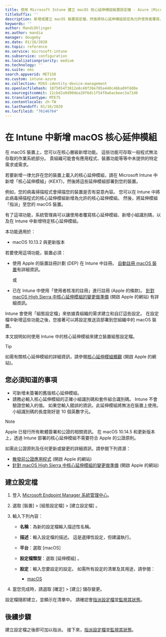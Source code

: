 ```yaml
---
title: 使用 Microsoft Intune 建立 macOS 核心延伸模組裝置設定檔 - Azure |Microsoft Docs
titleSuffix: ''
description: 新增或建立 macOS 裝置設定檔，然後將核心延伸模組設定為允許使用者覆寫、新增小組識別碼，以及 Microsoft Intune 中的組合和小組識別碼。
keywords: ''
author: MandiOhlinger
ms.author: mandia
manager: dougeby
ms.date: 01/16/2020
ms.topic: reference
ms.service: microsoft-intune
ms.subservice: configuration
ms.localizationpriority: medium
ms.technology: ''
ms.suite: ems
search.appverid: MET150
ms.custom: intune-azure
ms.collection: M365-identity-device-management
ms.openlocfilehash: 1075054f3812e8c40f38e705a440c46ba09fdd0e
ms.sourcegitcommit: 11cbd2a9d90dea20f6dc1f54f0a6acbeec3a71d6
ms.translationtype: MTE75
ms.contentlocale: zh-TW
ms.lasthandoff: 01/16/2020
ms.locfileid: "76146764"
---
```

# <a name="add-macos-kernel-extensions-in-intune"></a>在 Intune 中新增 macOS 核心延伸模組

在 macOS 裝置上，您可以在核心層級新增功能。 這些功能可存取一般程式無法存取的作業系統部分。 貴組織可能會有應用程式、裝置功能等等中未提供的特定需求或需求。 

若要新增一律允許在您的裝置上載入的核心延伸模組，請在 Microsoft Intune 中新增「核心延伸模組」(KEXT)，然後將這些延伸模組部署到您的裝置。

例如，您的病毒掃描程式會掃描您的裝置是否有惡意內容。 您可以在 Intune 中將此病毒掃描程式的核心延伸模組新增為允許的核心延伸模組。 然後，將延伸模組「指派」至您的 macOS 裝置。

有了這項功能，系統管理員可以讓使用者覆寫核心延伸模組、新增小組識別碼，以及在 Intune 中新增特定核心延伸模組。

本功能適用於：

- macOS 10.13.2 與更新版本

若要使用這項功能，裝置必須：

- 使用 Apple 的裝置註冊計劃 (DEP) 在 Intune 中註冊。 [自動註冊 macOS 裝置](../enrollment/device-enrollment-program-enroll-macos.md)有詳細資訊。

  或

- 已在 Intune 中使用「使用者核准的註冊」進行註冊 (Apple 的條款)。 [針對 macOS High Sierra 中核心延伸模組的變更做準備](https://support.apple.com/en-us/HT208019) (開啟 Apple 的網站) 有詳細資訊。

Intune 會使用「組態設定檔」來依據貴組織的需求建立和自訂這些設定。 在設定檔中新增這些功能之後，您接著可以將設定推送貨部署到您組織中的 macOS 裝置。

本文說明如何使用 Intune 中的核心延伸模組來建立裝置組態設定檔。

> [!TIP]
> 如需有關核心延伸模組的詳細資訊，請參閱[核心延伸模組概觀](https://developer.apple.com/library/archive/documentation/Darwin/Conceptual/KernelProgramming/Extend/Extend.html) (開啟 Apple 的網站)。

## <a name="what-you-need-to-know"></a>您必須知道的事項

- 可新增未簽署的舊版核心延伸模組。
- 請務必輸入核心延伸模組的正確小組識別碼和套件組合識別碼。 Intune 不會驗證您輸入的值。 如果您輸入錯誤的資訊，此延伸模組將無法在裝置上使用。 小組識別碼的長度剛好是 10 個英數字元。 

> [!NOTE]
> Apple 已發行所有軟體簽署和公證的相關資訊。 在 macOS 10.14.5 和更新版本上，透過 Intune 部署的核心延伸模組不需要符合 Apple 的公證原則。
>
> 如需此公證原則及任何更新或變更的詳細資訊，請參閱下列資源：
>
> - [散發前公證應用程式](https://developer.apple.com/documentation/security/notarizing_your_app_before_distribution) (開啟 Apple 的網站) 
> - [針對 macOS High Sierra 中核心延伸模組的變更做準備](https://support.apple.com/en-us/HT208019) (開啟 Apple 的網站)

## <a name="create-the-profile"></a>建立設定檔

1. 登入 [Microsoft Endpoint Manager 系統管理中心](https://go.microsoft.com/fwlink/?linkid=2109431)。
2. 選取 [裝置]   > [組態設定檔]   > [建立設定檔]  。
3. 輸入下列內容：

    - **名稱**：為新的設定檔輸入描述性名稱。
    - **描述**：輸入設定檔的描述。 這是選擇性設定，但建議執行。
    - **平台**：選取 [macOS] 
    - **設定檔類型**：選取 [延伸模組]  。
    - **設定**：輸入您要設定的設定。 如需所有設定的清單及其用途，請參閱：

        - [macOS](kernel-extensions-settings-macos.md)

4. 當您完成時，請選取 [確定]   > [建立]  儲存變更。

設定檔隨即建立，並顯示在清單中。 請確認會[指派設定檔](../device-profile-assign.md)並[監視其狀態](../device-profile-monitor.md)。

## <a name="next-steps"></a>後續步驟

建立設定檔之後即可加以指派。 接下來，[指派設定檔](../device-profile-assign.md)並[監視其狀態](../device-profile-monitor.md)。
